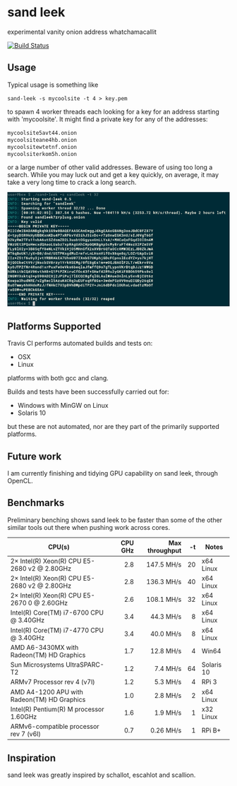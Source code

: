 # sand leek
experimental vanity onion address whatchamacallit

[![Build Status](https://travis-ci.org/phillid/sand-leek.svg?branch=master)](https://travis-ci.org/phillid/sand-leek)

## Usage

Typical usage is something like

	sand-leek -s mycoolsite -t 4 > key.pem

to spawn 4 worker threads each looking for a key for an address starting
with 'mycoolsite'. It might find a private key for any of the addresses:

	mycoolsite5avt44.onion
	mycoolsiteane4hb.onion
	mycoolsitewtetnf.onion
	mycoolsiterkom5h.onion

or a large number of other valid addresses. Beware of using too long a
search. While you may luck out and get a key quickly, on average, it
may take a very long time to crack a long search.

![screenshot of sand-leek in operation](sand-leek.png)

## Platforms Supported

Travis CI performs automated builds and tests on:

* OSX
* Linux

platforms with both gcc and clang.

Builds and tests have been successfully carried out for:

* Windows with MinGW on Linux
* Solaris 10

but these are not automated, nor are they part of the primarily supported
platforms.

## Future work
I am currently finishing and tidying GPU capability on sand leek, through OpenCL.

## Benchmarks
Preliminary benching shows sand leek to be faster than some of the other
similar tools out there when pushing work across cores.

| CPU(s)                                      | CPU GHz | Max throughput | -t | Notes      |
|---------------------------------------------|--------:|---------------:|---:|------------|
| 2× Intel(R) Xeon(R) CPU E5-2680 v2 @ 2.80GHz |     2.8 |     147.5 MH/s | 20 | x64 Linux  |
| 2× Intel(R) Xeon(R) CPU E5-2680 v2 @ 2.80GHz |     2.8 |     136.3 MH/s | 40 | x64 Linux  |
| 2× Intel(R) Xeon(R) CPU E5-2670 0 @ 2.60GHz |     2.6 |     108.1 MH/s | 32 | x64 Linux  |
| Intel(R) Core(TM) i7-6700 CPU @ 3.40GHz     |     3.4 |      44.3 MH/s |  8 | x64 Linux  |
| Intel(R) Core(TM) i7-4770 CPU @ 3.40GHz     |     3.4 |      40.0 MH/s |  8 | x64 Linux  |
| AMD A6-3430MX with Radeon(TM) HD Graphics   |     1.7 |      12.8 MH/s |  4 | Win64      |
| Sun Microsystems UltraSPARC-T2              |     1.2 |       7.4 MH/s | 64 | Solaris 10 |
| ARMv7 Processor rev 4 (v7l)                 |     1.2 |       5.3 MH/s |  4 | RPi 3      |
| AMD A4-1200 APU with Radeon(TM) HD Graphics |     1.0 |       2.8 MH/s |  2 | x64 Linux  |
| Intel(R) Pentium(R) M processor 1.60GHz     |     1.6 |       1.9 MH/s |  1 | x32 Linux  |
| ARMv6-compatible processor rev 7 (v6l)      |     0.7 |      0.26 MH/s |  1 | RPi B+     |

## Inspiration
sand leek was greatly inspired by schallot, escahlot and scallion.

